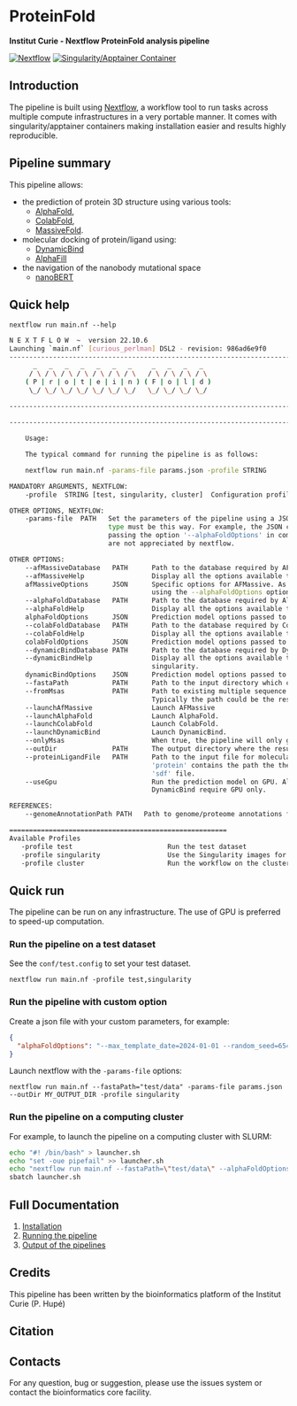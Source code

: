 # ProteinFold

**Institut Curie - Nextflow ProteinFold analysis pipeline**

[![Nextflow](https://img.shields.io/badge/nextflow-%E2%89%A522.10.6-brightgreen.svg)](https://www.nextflow.io/)
[![Singularity/Apptainer Container](https://img.shields.io/badge/singularity-available-7E4C74.svg)](https://apptainer.org/)


## Introduction

The pipeline is built using [Nextflow](https://www.nextflow.io), a workflow tool to run tasks across multiple compute infrastructures in a very portable manner. 
It comes with singularity/apptainer containers making installation easier and results highly reproducible.


## Pipeline summary

This pipeline allows:

* the prediction of protein 3D structure using various tools:
  - [AlphaFold](https://github.com/google-deepmind/alphafold/),
  - [ColabFold](https://github.com/sokrypton/ColabFold),
  - [MassiveFold](https://github.com/GBLille/MassiveFold).
* molecular docking of protein/ligand using:
  - [DynamicBind](https://github.com/luwei0917/DynamicBind/)
  - [AlphaFill](https://github.com/PDB-REDO/alphafill)
* the navigation of the nanobody mutational space
  - [nanoBERT](https://huggingface.co/NaturalAntibody/)

## Quick help

```
nextflow run main.nf --help
```

```bash
N E X T F L O W  ~  version 22.10.6
Launching `main.nf` [curious_perlman] DSL2 - revision: 986ad6e9f0
------------------------------------------------------------------------
      _   _   _   _   _   _   _     _   _   _   _  
     / \ / \ / \ / \ / \ / \ / \   / \ / \ / \ / \ 
    ( P | r | o | t | e | i | n ) ( F | o | l | d )
     \_/ \_/ \_/ \_/ \_/ \_/ \_/   \_/ \_/ \_/ \_/ 
    
------------------------------------------------------------------------

------------------------------------------------------------------------

    Usage:

    The typical command for running the pipeline is as follows:

    nextflow run main.nf -params-file params.json -profile STRING 

MANDATORY ARGUMENTS, NEXTFLOW:
    -profile  STRING [test, singularity, cluster]  Configuration profile to use. Can use multiple (comma separated).

OTHER OPTIONS, NEXTFLOW:
    -params-file  PATH   Set the parameters of the pipeline using a JSON file configuration filei (i.e. 'params.json'). All parameters defined as JSON 
                         type must be this way. For example, the JSON can contain: "alphaFoldOptions": "--max_template=2024-01-01 --multimer". WARNING: 
                         passing the option '--alphaFoldOptions' in command line will throw an error when the option contains '-' or '--' characters which 
                         are not appreciated by nextflow.

OTHER OPTIONS:
    --afMassiveDatabase   PATH      Path to the database required by AFMassive.
    --afMassiveHelp                 Display all the options available to run AFMassive. Use this option in combination with -profile singularity.
    afMassiveOptions      JSON      Specific options for AFMassive. As AFMassive is an AlphaFold-like tool, standard AlphaFold options are passed 
                                    using the --alphaFoldOptions option.
    --alphaFoldDatabase   PATH      Path to the database required by AlphaFold.
    --alphaFoldHelp                 Display all the options available to run AlphaFold. Use this option in combination with -profile singularity.
    alphaFoldOptions      JSON      Prediction model options passed to AlphaFold or AFMassive.
    --colabFoldDatabase   PATH      Path to the database required by ColabFold.
    --colabFoldHelp                 Display all the options available to run ColabFold. Use this option in combination with -profile singularity.
    colabFoldOptions      JSON      Prediction model options passed to ColabFold.
    --dynamicBindDatabase PATH      Path to the database required by DynamicBind.
    --dynamicBindHelp               Display all the options available to run DynamicBind. Use this option in combination with -profile 
                                    singularity.
    dynamicBindOptions    JSON      Prediction model options passed to DynamicBind.
    --fastaPath           PATH      Path to the input directory which contains the fasta files.
    --fromMsas            PATH      Path to existing multiple sequence alignments (msas) to use for the 3D protein strcuture prediction. 
                                    Typically the path could be the results of the pipeline launcded with the --onlyMsas option.
    --launchAfMassive               Launch AFMassive
    --launchAlphaFold               Launch AlphaFold.
    --launchColabFold               Launch ColabFold.
    --launchDynamicBind             Launch DynamicBind.
    --onlyMsas                      When true, the pipeline will only generate the multiple sequence alignments (msas).
    --outDir              PATH      The output directory where the results will be saved
    --proteinLigandFile   PATH      Path to the input file for molecular docking. The file must be in CSV format, without space. One column named 
                                    'protein' contains the path the the 'pdb' file and one column named 'ligand' must contain the path to the 
                                    'sdf' file.
    --useGpu                        Run the prediction model on GPU. AlphaFold and AFMassive can run either on CPU or GPU. ColabFold and 
                                    DynamicBind require GPU only.

REFERENCES:
    --genomeAnnotationPath PATH   Path to genome/proteome annotations folder used to predict the protein 3D structure.

=======================================================
Available Profiles
   -profile test                        Run the test dataset
   -profile singularity                 Use the Singularity images for each process. Use `--singularityPath` to define the insallation path
   -profile cluster                     Run the workflow on the cluster, instead of locally

```

## Quick run

The pipeline can be run on any infrastructure. The use of GPU is preferred to speed-up computation.

### Run the pipeline on a test dataset

See the `conf/test.config` to set your test dataset.

```
nextflow run main.nf -profile test,singularity
```

### Run the pipeline with custom option

Create a json file with your custom parameters, for example:

```json
{
  "alphaFoldOptions": "--max_template_date=2024-01-01 --random_seed=654321"
}
```

Launch nextflow with the `-params-file` options:
```
nextflow run main.nf --fastaPath="test/data" -params-file params.json --outDir MY_OUTPUT_DIR -profile singularity
```


### Run the pipeline on a computing cluster

For example, to launch the pipeline on a computing cluster with SLURM:

```bash
echo "#! /bin/bash" > launcher.sh
echo "set -oue pipefail" >> launcher.sh
echo "nextflow run main.nf --fastaPath=\"test/data\" --alphaFoldOptions \"max_template_date=2024-01-01|random_seed=654321\" --outDir MY_OUTPUT_DIR -profile singularity,cluster" >> launcher.sh
sbatch launcher.sh
```


## Full Documentation

1. [Installation](docs/installation.md)
2. [Running the pipeline](docs/usage.md)
3. [Output of the pipelines](docs/output.md)

## Credits

This pipeline has been written by the bioinformatics platform of the Institut Curie (P. Hupé)

## Citation

## Contacts

For any question, bug or suggestion, please use the issues system or contact the bioinformatics core facility.
